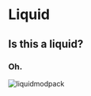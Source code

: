 # Liquid
## Is this a liquid?
### Oh.
![liquidmodpack](https://github.com/RealmKebab/liquid/assets/73048123/e6a0e069-50c1-4817-ae50-75438a10a1a7)
